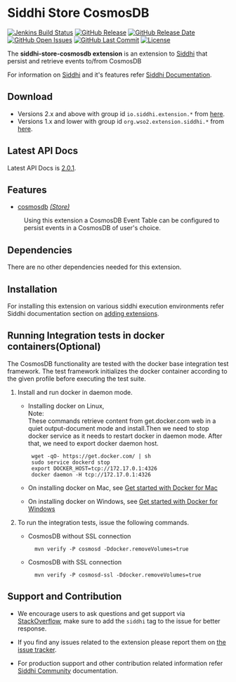Siddhi Store CosmosDB
===================

  [![Jenkins Build Status](https://wso2.org/jenkins/job/siddhi/job/siddhi-store-cosmosdb/badge/icon)](https://wso2.org/jenkins/job/siddhi/job/siddhi-store-cosmosdb/)
  [![GitHub Release](https://img.shields.io/github/release/siddhi-io/siddhi-store-cosmosdb.svg)](https://github.com/siddhi-io/siddhi-store-cosmosdb/releases)
  [![GitHub Release Date](https://img.shields.io/github/release-date/siddhi-io/siddhi-store-cosmosdb.svg)](https://github.com/siddhi-io/siddhi-store-cosmosdb/releases)
  [![GitHub Open Issues](https://img.shields.io/github/issues-raw/siddhi-io/siddhi-store-cosmosdb.svg)](https://github.com/siddhi-io/siddhi-store-cosmosdb/issues)
  [![GitHub Last Commit](https://img.shields.io/github/last-commit/siddhi-io/siddhi-store-cosmosdb.svg)](https://github.com/siddhi-io/siddhi-store-cosmosdb/commits/master)
  [![License](https://img.shields.io/badge/License-Apache%202.0-blue.svg)](https://opensource.org/licenses/Apache-2.0)

The **siddhi-store-cosmosdb extension** is an extension to <a target="_blank" href="https://wso2.github.io/siddhi">Siddhi</a> that persist and retrieve events to/from CosmosDB

For information on <a target="_blank" href="https://siddhi.io/">Siddhi</a> and it's features refer <a target="_blank" href="https://siddhi.io/redirect/docs.html">Siddhi Documentation</a>. 

## Download

* Versions 2.x and above with group id `io.siddhi.extension.*` from <a target="_blank" href="https://mvnrepository.com/artifact/io.siddhi.extension.store.cosmosdb/siddhi-store-cosmosdb/">here</a>.
* Versions 1.x and lower with group id `org.wso2.extension.siddhi.*` from <a target="_blank" href="https://mvnrepository.com/artifact/org.wso2.extension.siddhi.store.cosmosdb/siddhi-store-cosmosdb">here</a>.

## Latest API Docs 

Latest API Docs is <a target="_blank" href="https://siddhi-io.github.io/siddhi-store-cosmosdb/api/2.0.1">2.0.1</a>.

## Features

* <a target="_blank" href="https://siddhi-io.github.io/siddhi-store-cosmosdb/api/2.0.1/#cosmosdb-store">cosmosdb</a> *<a target="_blank" href="https://siddhi.io/en/v5.0/docs/query-guide/#store">(Store)</a>*<br><div style="padding-left: 1em;"><p>Using this extension a CosmosDB Event Table can be configured to persist events in a CosmosDB of user's choice.</p></div>

## Dependencies 

There are no other dependencies needed for this extension.

## Installation

For installing this extension on various siddhi execution environments refer Siddhi documentation section on <a target="_blank" href="https://siddhi.io/redirect/add-extensions.html">adding extensions</a>.

## Running Integration tests in docker containers(Optional)

The CosmosDB functionality are tested with the docker base integration test framework. The test framework initializes the docker container according to the given profile before executing the test suite.

1. Install and run docker in daemon mode.

    *  Installing docker on Linux,<br>
       Note:<br>    These commands retrieve content from get.docker.com web in a quiet output-document mode and install.Then we need to stop docker service as it needs to restart docker in daemon mode. After that, we need to export docker daemon host.
       
            wget -qO- https://get.docker.com/ | sh
            sudo service dockerd stop
            export DOCKER_HOST=tcp://172.17.0.1:4326
            docker daemon -H tcp://172.17.0.1:4326

    *  On installing docker on Mac, see <a target="_blank" href="https://docs.docker.com/docker-for-mac/">Get started with Docker for Mac</a>

    *  On installing docker on Windows, see <a target="_blank" href="https://docs.docker.com/docker-for-windows/">Get started with Docker for Windows</a>
   
2. To run the integration tests, issue the following commands.

    * CosmosDB without SSL connection
    
            mvn verify -P cosmosd -Ddocker.removeVolumes=true

    * CosmosDB with SSL connection
           
            mvn verify -P cosmosd-ssl -Ddocker.removeVolumes=true

## Support and Contribution

* We encourage users to ask questions and get support via <a target="_blank" href="https://stackoverflow.com/questions/tagged/siddhi">StackOverflow</a>, make sure to add the `siddhi` tag to the issue for better response.

* If you find any issues related to the extension please report them on <a target="_blank" href="https://github.com/siddhi-io/siddhi-execution-string/issues">the issue tracker</a>.

* For production support and other contribution related information refer <a target="_blank" href="https://siddhi.io/community/">Siddhi Community</a> documentation.

